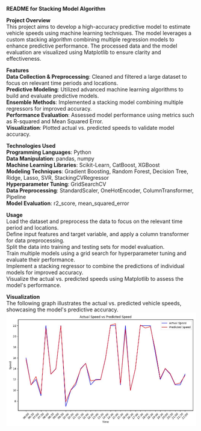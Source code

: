 **README for Stacking Model Algorithm**

**Project Overview**  
This project aims to develop a high-accuracy predictive model to estimate vehicle speeds using machine learning techniques. The model leverages a custom stacking algorithm combining multiple regression models to enhance predictive performance. The processed data and the model evaluation are visualized using Matplotlib to ensure clarity and effectiveness.  

**Features**  
**Data Collection & Preprocessing**: Cleaned and filtered a large dataset to focus on relevant time periods and locations.  
**Predictive Modeling**: Utilized advanced machine learning algorithms to build and evaluate predictive models.  
**Ensemble Methods**: Implemented a stacking model combining multiple regressors for improved accuracy.  
**Performance Evaluation**: Assessed model performance using metrics such as R-squared and Mean Squared Error.  
**Visualization**: Plotted actual vs. predicted speeds to validate model accuracy.  

**Technologies Used**  
**Programming Languages**: Python  
**Data Manipulation**: pandas, numpy  
**Machine Learning Libraries**: Scikit-Learn, CatBoost, XGBoost  
**Modeling Techniques**: Gradient Boosting, Random Forest, Decision Tree, Ridge, Lasso, SVR, StackingCVRegressor  
**Hyperparameter Tuning**: GridSearchCV  
**Data Preprocessing**: StandardScaler, OneHotEncoder, ColumnTransformer, Pipeline  
**Model Evaluation**: r2_score, mean_squared_error  



**Usage**  
Load the dataset and preprocess the data to focus on the relevant time period and locations.  
Define input features and target variable, and apply a column transformer for data preprocessing.  
Split the data into training and testing sets for model evaluation.  
Train multiple models using a grid search for hyperparameter tuning and evaluate their performance.  
Implement a stacking regressor to combine the predictions of individual models for improved accuracy.  
Visualize the actual vs. predicted speeds using Matplotlib to assess the model's performance.  

**Visualization**  
The following graph illustrates the actual vs. predicted vehicle speeds, showcasing the model's predictive accuracy.  
![Actual Speed vs Predicted Speed](./images/Improved_Speed_Prediction.jpg)